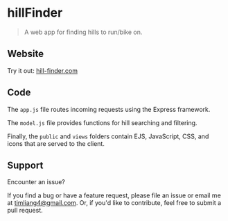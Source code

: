 # hillFinder

>A web app for finding hills to run/bike on.

## Website

Try it out: [hill-finder.com](https://hill-finder.com/)

## Code

The ```app.js``` file routes incoming requests using the Express framework. 

The ```model.js``` file provides functions for hill searching and filtering. 

Finally, the ```public``` and ```views``` folders contain EJS, JavaScript, CSS, and icons that are served to the client.

## Support

Encounter an issue?

If you find a bug or have a feature request, please file an issue or email me at timliang4@gmail.com. Or, if you'd like to contribute, feel free to submit a pull request.
